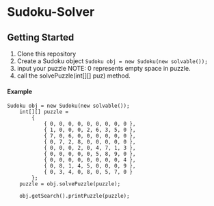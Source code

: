 # Sudoku-Solver

## Getting Started

1) Clone this repository
2) Create a Sudoku object `Sudoku obj = new Sudoku(new solvable());`
3) input your puzzle NOTE: 0 represents empty space in puzzle.
4) call the solvePuzzle(int[][] puz) method.

#### Example
```
Sudoku obj = new Sudoku(new solvable());
	int[][] puzzle = 
		{ 
			{ 0, 0, 0, 0, 0, 0, 0, 0, 0 },
			{ 1, 0, 0, 0, 2, 6, 3, 5, 0 },
			{ 7, 0, 6, 0, 0, 0, 0, 0, 0 },
			{ 0, 7, 2, 8, 0, 0, 0, 0, 0 },
			{ 0, 0, 0, 2, 0, 4, 7, 1, 3 },
			{ 0, 0, 0, 0, 0, 5, 8, 9, 0 },
			{ 0, 0, 0, 0, 0, 0, 0, 0, 4 },
			{ 0, 8, 1, 4, 5, 0, 0, 0, 9 },
			{ 0, 3, 4, 0, 8, 0, 5, 7, 0 }
		};
	puzzle = obj.solvePuzzle(puzzle);
	
	obj.getSearch().printPuzzle(puzzle);
```

